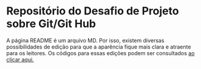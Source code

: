 # Repositório do Desafio de Projeto sobre Git/Git Hub

A página README é um arquivo MD. Por isso, existem diversas possibilidades de edição para que a aparência fique mais clara e atraente para os leitores. Os códigos para essas edições podem ser consultados [ao clicar aqui.](https://github.com/adam-p/markdown-here/wiki/Markdown-CheatsheetLink)
